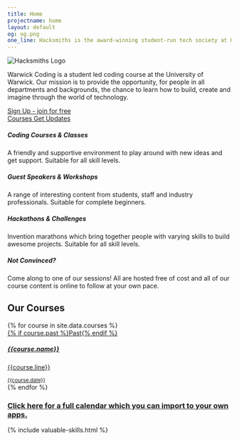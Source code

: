 ```yaml
---
title: Home
projectname: home
layout: default
og: og.png
one_line: Hacksmiths is the award-winning student-run tech society at Goldsmiths, University of London.
---
```


<section class="switchable feature-large bg--secondary hero">
    <div class="container">
        <div class="row">
            <div class="col-sm-6 col-md-5">
                <div class="switchable__text">
                    <img src="/assets/img/logo-hacksmiths.svg" alt="Hacksmiths Logo">
                    <p class="lead"> Warwick Coding is a student led coding course at the University of Warwick. Our mission is to provide the opportunity, for people in all departments and backgrounds, the chance to learn how to build, create and imagine through the world of technology. </p>
                    <a class="btn btn--sm btn--primary type--uppercase" href="/join"> <span class="btn__text">Sign Up - join for free</span> </a>
                    <br>
                    <a href="//www.youtube.com/watch?v=pkHNc2wiNxI" class="btn btn--sm type--uppercase" data-lity>
                        <i class="socicon icon socicon-youtube"></i>
                        <span>Courses</span>
                    </a>
                    <a href="https://m.me/smithsbot" class="btn btn--sm type--uppercase" target="_blank">
                        <i class="socicon icon socicon-messenger"></i>
                        <span>Get Updates</span>
                    </a>
                </div>
            </div>
            <div class="col-sm-6">
                <div class="boxed boxed--lg boxed--border">
                    <div class="feature feature-2">
                        <div class="feature__body">
                            <h5>Coding Courses &amp; Classes</h5>
                            <p>A friendly and supportive environment to play around with new ideas and get support. Suitable for all skill levels.<br></p>
                        </div>
                    </div>
                    <div class="feature feature-2">
                        <div class="feature__body">
                            <h5>Guest Speakers &amp; Workshops</h5>
                            <p> A range of interesting content from students, staff and industry professionals. Suitable for complete beginners.</p>
                        </div>
                    </div>
                    <div class="feature feature-2">
                        <div class="feature__body">
                            <h5>Hackathons &amp; Challenges</h5>
                            <p>Invention marathons which bring together people with varying skills to build awesome projects. Suitable for all skill levels.</p>
                        </div>
                    </div>
                    <div class="feature feature-2">
                        <div class="feature__body">
                            <h5>Not Convinced?</h5>
                            <p>Come along to one of our sessions! All are hosted free of cost and all of our course content is online to follow at your own pace.</p> 
                        </div>
                    </div>
                </div>
            </div>
        </div>
    </div>
</section>

<section class="events">
    <div class="container">
        <div class="row">
            <h2>Our Courses</h2>
            {% for course in site.data.courses %}
                <div class="col-sm-4 event-single">
                    <a {% unless event.url == "undefined" %} href="{{event.url}}" {% endunless %}>
                        <div class="feature feature-1">
                            <div class="feature__body boxed boxed--border">
                                {% if course.past %}<span>Past</span>{% endif %}
                                <h5>{{course.name}}</h5>
                                <p>{{course.line}}</p>
                                <small>{{course.date}}</small>
                            </div>
                        </div>
                    </a>
                </div>
            {% endfor %}
        </div>
        <h3><a href="https://calendar.google.com/calendar/embed?src=jellybabi.es_l70qvq3qcvbe4sci1pskevfu4c%40group.calendar.google.com&ctz=Europe/London">Click here for a full calendar which you can import to your own apps.</a></h3>
    </div>
</section>

{% include valuable-skills.html %}
